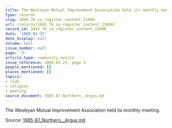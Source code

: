 ```yaml
---
title: The Wesleyan Mutual Improvement Association held its monthly meeting.
type: records
slug: 1845_76_sa_register_content_21608
url: /records/1845_76_sa_register_content_21608/
record_id: 1845_76_sa_register_content_21608
date: '1868-01-25'
date_display: null
volume: null
issue_number: null
page: '3'
article_type: community_notice
issue_reference: 1868-01-25, page 3
people_mentioned: []
places_mentioned: []
topics:
- club
- religion
- meeting
source_document: 1985-87_Northern__Argus.md
---
```


The Wesleyan Mutual Improvement Association held its monthly meeting.

Source: [1985-87_Northern__Argus.md](/downloads/markdown/1985-87_Northern__Argus.md)
